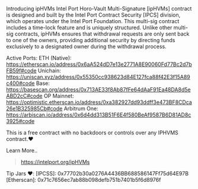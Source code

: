 Introducing ipHVMs
Intel Port Horo-Vault Multi-Signature [ipHVMs] contract is designed and built by the Intel Port Contract Security [IPCS] division, which operates under the Intel Port Foundation. This multi-sig contract includes a time-lock feature and is uniquely structured. Unlike other multi-sig contracts, ipHVMs ensures that withdrawal requests are only sent back to one of the owners, providing additional security by directing funds exclusively to a designated owner during the withdrawal process.


Active Ports:
ETH (Native): https://etherscan.io/address/0x6aA524dD7e13e2771A8E90060Fd77Bc2d7bFB59f#code
Unichain:     https://uniscan.xyz/address/0x55350cc938623d84E127fca88f42E3f15A89c400#code
Base:         https://basescan.org/address/0x713AE33f8Ab87fFe64dAaF91Ea48DA8d5eABD2cC#code
OP Mainnet:   https://optimistic.etherscan.io/address/0xa382927dd93ddff3e473BF8CDca26e1B325985Cb#code
Arbitrum One: https://arbiscan.io/address/0x6d4dd313B51F6E4f580BeAf9587B6D81AD8c3925#code

This is a free contract with no backdoors or controls over any IPHVMS contract.❤️

Learn More..
> https://intelport.org/ipHVMs

Tip Jars ❤️:
[IPCSS]: 0x77702b30a0276A4436BB688586147Ff75d64E97B
[Etherscan]: 0x71c7656ec7ab88b098defb751b7401b5f6d8976f
